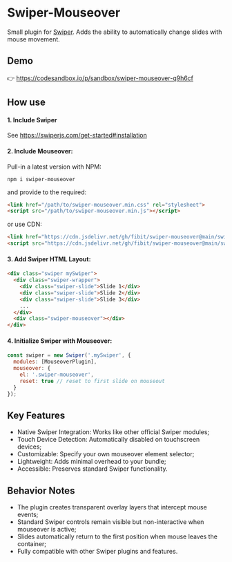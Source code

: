 # Swiper-Mouseover
Small plugin for [Swiper](https://github.com/nolimits4web/swiper).
Adds the ability to automatically change slides with mouse movement.

## Demo
:point_right: https://codesandbox.io/p/sandbox/swiper-mouseover-q9h6cf

## How use

#### 1. Include Swiper
See https://swiperjs.com/get-started#installation

#### 2. Include Mouseover:
Pull-in a latest version with NPM:
```
npm i swiper-mouseover
```
and provide <link> to the required:
```html
<link href="/path/to/swiper-mouseover.min.css" rel="stylesheet">
<script src="/path/to/swiper-mouseover.min.js"></script>
```
or use CDN:
```html
<link href="https://cdn.jsdelivr.net/gh/fibit/swiper-mouseover@main/swiper-mouseover.min.css" rel="stylesheet">
<script src="https://cdn.jsdelivr.net/gh/fibit/swiper-mouseover@main/swiper-mouseover.min.js"></script>
```

#### 3. Add Swiper HTML Layout:
```html
<div class="swiper mySwiper">
  <div class="swiper-wrapper">
    <div class="swiper-slide">Slide 1</div>
    <div class="swiper-slide">Slide 2</div>
    <div class="swiper-slide">Slide 3</div>
    ...
  </div>
  <div class="swiper-mouseover"></div>
</div>
```

#### 4. Initialize Swiper with Mouseover:
```js
const swiper = new Swiper('.mySwiper', {
  modules: [MouseoverPlugin],
  mouseover: {
    el: '.swiper-mouseover',
    reset: true // reset to first slide on mouseout
  }
});
```

## Key Features
- Native Swiper Integration: Works like other official Swiper modules;
- Touch Device Detection: Automatically disabled on touchscreen devices;
- Customizable: Specify your own mouseover element selector;
- Lightweight: Adds minimal overhead to your bundle;
- Accessible: Preserves standard Swiper functionality.

## Behavior Notes
- The plugin creates transparent overlay layers that intercept mouse events;
- Standard Swiper controls remain visible but non-interactive when mouseover is active;
- Slides automatically return to the first position when mouse leaves the container;
- Fully compatible with other Swiper plugins and features.
